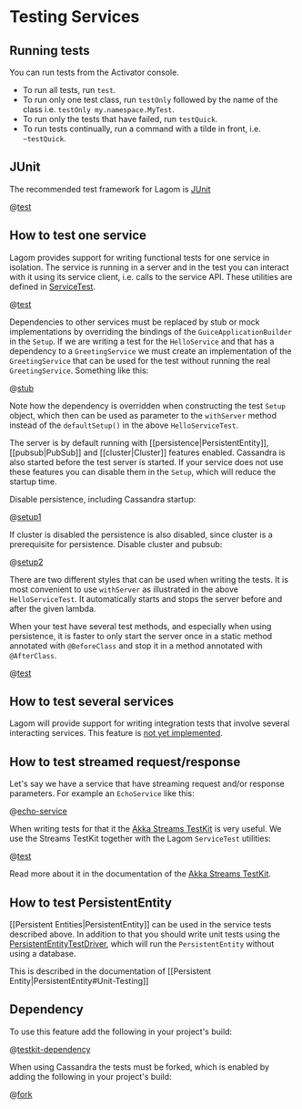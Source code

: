 # Testing Services

## Running tests

You can run tests from the Activator console.

* To run all tests, run `test`.
* To run only one test class, run `testOnly` followed by the name of the class i.e. `testOnly my.namespace.MyTest`.
* To run only the tests that have failed, run `testQuick`.
* To run tests continually, run a command with a tilde in front, i.e. `~testQuick`.

## JUnit

The recommended test framework for Lagom is [JUnit](http://junit.org/)

@[test](code/docs/services/test/SimpleTest.java)

## How to test one service

Lagom provides support for writing functional tests for one service in isolation. The service is running in a server and in the test you can interact with it using its service client, i.e. calls to the service API. These utilities are defined in [ServiceTest](api/java/com/lightbend/lagom/javadsl/testkit/ServiceTest.html).

@[test](code/docs/services/test/HelloServiceTest.java)

Dependencies to other services must be replaced by stub or mock implementations by overriding the bindings of the `GuiceApplicationBuilder` in the `Setup`. If we are writing a test for the `HelloService` and that has a dependency to a `GreetingService` we must create an implementation of the `GreetingService` that can be used for the test without running the real `GreetingService`. Something like this:

@[stub](code/docs/services/test/StubDependencies.java)

Note how the dependency is overridden when constructing the test `Setup` object, which then can be used as parameter to the `withServer` method instead of the `defaultSetup()` in the above `HelloServiceTest`.

The server is by default running with [[persistence|PersistentEntity]], [[pubsub|PubSub]] and [[cluster|Cluster]] features enabled. Cassandra is also started before the test server is started. If your service does not use these features you can disable them in the `Setup`, which will reduce the startup time.

Disable persistence, including Cassandra startup:

@[setup1](code/docs/services/test/DisablePersistence.java)

If cluster is disabled the persistence is also disabled, since cluster is a prerequisite for persistence. Disable cluster and pubsub:

@[setup2](code/docs/services/test/DisablePersistence.java)

There are two different styles that can be used when writing the tests. It is most convenient to use `withServer` as illustrated in the above `HelloServiceTest`. It automatically starts and stops the server before and after the given lambda.

When your test have several test methods, and especially when using persistence, it is faster to only start the server once in a static method annotated with `@BeforeClass` and stop it in a method annotated with `@AfterClass`.

@[test](code/docs/services/test/AdvancedHelloServiceTest.java)

## How to test several services

Lagom will provide support for writing integration tests that involve several interacting services. This feature is [not yet implemented](https://github.com/typesafehub/lagom/issues/152).

## How to test streamed request/response

Let's say we have a service that have streaming request and/or response parameters. For example an `EchoService` like this:

@[echo-service](code/docs/services/test/EchoService.java)

When writing tests for that it the [Akka Streams TestKit](http://doc.akka.io/docs/akka/2.4.2-RC2/java/stream/stream-testkit.html#Streams_TestKit) is very useful. We use the Streams TestKit together with the Lagom `ServiceTest` utilities:

@[test](code/docs/services/test/EchoServiceTest.java)

Read more about it in the documentation of the [Akka Streams TestKit](http://doc.akka.io/docs/akka/2.4.2-RC2/java/stream/stream-testkit.html#Streams_TestKit).

## How to test PersistentEntity

[[Persistent Entities|PersistentEntity]] can be used in the service tests described above. In addition to that you should write unit tests using the [PersistentEntityTestDriver](api/java/com/lightbend/lagom/javadsl/testkit/PersistentEntityTestDriver.html), which will run the `PersistentEntity` without using a database.

This is described in the documentation of [[Persistent Entity|PersistentEntity#Unit-Testing]]

## Dependency

To use this feature add the following in your project's build:

@[testkit-dependency](code/build-service.sbt)

When using Cassandra the tests must be forked, which is enabled by adding the following in your project's build:

@[fork](code/build-service.sbt)
 